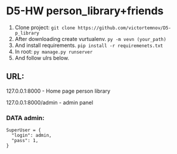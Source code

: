 # D5-HW person_library+friends

1. Clone project: `git clone https://github.com/victortemnov/D5-p_library`
2. After downloading create vurtualenv. `py -m vevn (your_path)`
3. And install requirements. `pip install -r requiremenets.txt`
4. In root: `py manage.py runserver`
5. And follow ulrs below.

## URL:

127.0.0.1:8000 - Home page person library

127.0.0.1:8000/admin - admin panel

### DATA admin:

```
SuperUser = {
  "login": admin,
  "pass": 1,
}
```

